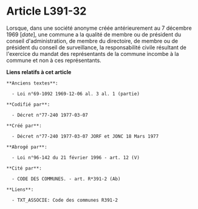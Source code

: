 # Article L391-32

Lorsque, dans une société anonyme créée antérieurement au 7 décembre 1969 [*date*], une commune a la qualité de membre ou de
président du conseil d'administration, de membre du directoire, de membre ou de président du conseil de surveillance, la
responsabilité civile résultant de l'exercice du mandat des représentants de la commune incombe à la commune et non à ces
représentants.

**Liens relatifs à cet article**

	**Anciens textes**:

	  - Loi n°69-1092 1969-12-06 al. 3 al. 1 (partie)

	**Codifié par**:

	  - Décret n°77-240 1977-03-07

	**Créé par**:

	  - Décret n°77-240 1977-03-07 JORF et JONC 18 Mars 1977

	**Abrogé par**:

	  - Loi n°96-142 du 21 février 1996 - art. 12 (V)

	**Cité par**:

	  - CODE DES COMMUNES. - art. R*391-2 (Ab)

	**Liens**:

	  - TXT_ASSOCIE: Code des communes R391-2
